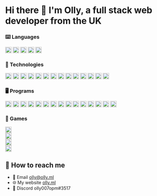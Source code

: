 # Hi there 👋 I'm Olly, a full stack web developer from the UK

### ⌨️ Languages
[<img alt="Python" src="https://cdn.olly.ml/badge/python.svg" height="20">](https://www.python.org/)
[<img alt="Javascript" src="https://cdn.olly.ml/badge/javascript.svg" height="20">](https://www.javascript.com/)
[<img alt="Node JS" src="https://cdn.olly.ml/badge/node-js.svg" height="20">](https://nodejs.dev/)
[<img alt="HTML" src="https://cdn.olly.ml/badge/html.svg" height="20">](https://developer.mozilla.org/en-US/docs/Web/HTML/)
[<img alt="CSS" src="https://cdn.olly.ml/badge/css.svg" height="20">](https://developer.mozilla.org/en-US/docs/Web/CSS/)

### 🔌 Technologies
[<img alt="Vue" src="https://cdn.olly.ml/badge/vue.svg" height="20">](https://vuejs.org/)
[<img alt="FastAPI" src="https://cdn.olly.ml/badge/fastapi.svg" height="20">](https://fastapi.tiangolo.com/)
[<img alt="Flask" src="https://cdn.olly.ml/badge/flask.svg" height="20">](https://flask.palletsprojects.com/en/2.1.x/)
[<img alt="Express" src="https://cdn.olly.ml/badge/express-js.svg" height="20">](https://expressjs.com/)
[<img alt="Tailwind CSS" src="https://cdn.olly.ml/badge/tailwind-css.svg" height="20">](https://tailwindcss.com/)
[<img alt="NPM" src="https://cdn.olly.ml/badge/npm.svg" height="20">](https://www.npmjs.com/)
[<img alt="Heroku" src="https://cdn.olly.ml/badge/heroku.svg" height="20">](https://www.heroku.com/)
[<img alt="Vite" src="https://cdn.olly.ml/badge/vite.svg" height="20">](https://vitejs.dev/)
[<img alt="Postgres" src="https://cdn.olly.ml/badge/postgres.svg" height="20">](https://www.postgresql.org/)
[<img alt="MySQL" src="https://cdn.olly.ml/badge/mysql.svg" height="20">](https://www.mysql.com/)
[<img alt="SQLite" src="https://cdn.olly.ml/badge/sqlite.svg" height="20">](https://sqlite.org/)
[<img alt="Firebase Firestore" src="https://cdn.olly.ml/badge/firestore.svg" height="20">](https://firebase.google.com/)
[<img alt="Firebase Realtime Database" src="https://cdn.olly.ml/badge/realtime-database.svg" height="20">](https://firebase.google.com/)
[<img alt="Vercel" src="https://cdn.olly.ml/badge/vercel.svg" height="20">](https://vercel.com/)

### 🖥 Programs
[<img alt="VS Code" src="https://cdn.olly.ml/badge/vs-code.svg" height="20">](https://code.visualstudio.com/)
[<img alt="PyCharm" src="https://cdn.olly.ml/badge/pycharm.svg" height="20">](https://www.jetbrains.com/pycharm/)
[<img alt="WebStorm" src="https://cdn.olly.ml/badge/webstorm.svg" height="20">](https://www.jetbrains.com/webstorm/)
[<img alt="IntelliJ" src="https://cdn.olly.ml/badge/intellij.svg" height="20">](https://www.jetbrains.com/idea/)
[<img alt="PhpStorm" src="https://cdn.olly.ml/badge/phpstorm.svg" height="20">](https://www.jetbrains.com/phpstorm/)
[<img alt="DataGrip" src="https://cdn.olly.ml/badge/datagrip.svg" height="20">](https://www.jetbrains.com/datagrip/)
[<img alt="Postman" src="https://cdn.olly.ml/badge/postman.svg" height="20">](https://www.postman.com/)
[<img alt="iTerm" src="https://cdn.olly.ml/badge/iterm.svg" height="20">](https://iterm2.com/)
[<img alt="GitKraken" src="https://cdn.olly.ml/badge/gitkraken.svg" height="20">](https://www.gitkraken.com/)
[<img alt="Bootstrap Studio" src="https://cdn.olly.ml/badge/bootstrap-studio.svg" height="20">](https://bootstrapstudio.io/)
[<img alt="Davinci Resolve" src="https://cdn.olly.ml/badge/davinci-resolve.svg" height="20">](https://www.blackmagicdesign.com/products/davinciresolve/)
[<img alt="Affinity Designer" src="https://cdn.olly.ml/badge/affinity-designer.svg" height="20">](https://affinity.serif.com/)
[<img alt="Aseprite" src="https://cdn.olly.ml/badge/aseprite.svg" height="20">](https://www.aseprite.org/)
[<img alt="Fusion 360" src="https://cdn.olly.ml/badge/fusion-360.svg" height="20">](https://www.autodesk.com/products/fusion-360/)
[<img alt="FileZilla" src="https://cdn.olly.ml/badge/filezilla.svg" height="20">](https://filezilla-project.org/)

### 👾 Games
[<img alt="Minecraft" src="https://cdn.olly.ml/badge/minecraft.svg" height="20">](https://minecraft.net/)<br>
[<img alt="Minecraft" src="https://cdn.olly.ml/badge/minecraft-2.svg" height="20">](https://minecraft.net/)<br>
[<img alt="Minecraft" src="https://cdn.olly.ml/badge/minecraft-3.svg" height="20">](https://minecraft.net/)<br>
[<img alt="Minecraft" src="https://cdn.olly.ml/badge/minecraft-4.svg" height="20">](https://minecraft.net/)


## 📒 How to reach me
- 📧 Email [olly@olly.ml](mailto:olly@olly.ml)
- 🌐 My website [olly.ml](https://olly.ml/)
- 💬 Discord olly007opm#3517
